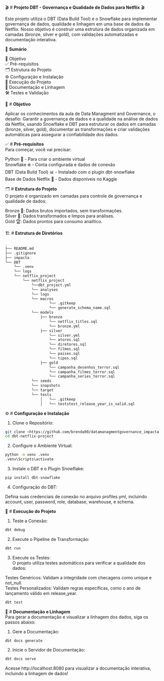 🎬 # **Projeto DBT - Governança e Qualidade de Dados para Netflix** 🎬  

Este projeto utiliza o DBT (Data Build Tool) e o Snowflake para implementar governança de dados, qualidade e linhagem em uma base de dados da Netflix. Nosso objetivo é construir uma estrutura de dados organizada em camadas (bronze, silver e gold), com validações automatizadas e documentação interativa.

📜 **Sumário**

🎯 Objetivo  
✅ Pré-requisitos  
🗂 Estrutura do Projeto  
⚙️ Configuração e Instalação  
🚀 Execução do Projeto  
📘 Documentação e Linhagem  
🛠 Testes e Validação  

🎯 # **Objetivo**

Aplicar os conhecimentos da aula de Data Managment and Governance, o desafio: 
Garantir a governança de dados e a qualidade na análise de dados da Netflix, usando Snowflake e DBT para estruturar os dados em camadas (bronze, silver, gold), documentar as transformações e criar validações automáticas para assegurar a confiabilidade dos dados.

✅ # **Pré-requisitos**  
Para começar, você vai precisar:  

Python 🐍 - Para criar o ambiente virtual  
Snowflake ❄️ - Conta configurada e dados de conexão  
DBT (Data Build Tool) 📊 - Instalado com o plugin dbt-snowflake  
Base de Dados Netflix 🎥 - Dados disponíveis no Kaggle  

🗂 # **Estrutura do Projeto**  
O projeto é organizado em camadas para controle de governança e qualidade de dados:  

Bronze 🥉: Dados brutos importados, sem transformações.  
Silver 🥈: Dados transformados e limpos para análises.  
Gold 🏆: Dados prontos para consumo analítico.  

🏗 # **Estrutura de Diretórios**  

``` bash
.
├── README.md
├── .gitignore
├── impacta
└── DBT
    └── .venv
    └── logs
    └── netflix_project
        └── netflix_project
            └──dbt_project.yml
            └── analyses
            └── logs
            └── macros
                    └── .gitkeep
                    └── generate_schema_name.sql
            └── models
                ├── bronze
                    └── netflix_titles.sql
                    └── bronze.yml
                ├── silver
                    └── silver.yml
                    └── atores.sql
                    └── diretores.sql
                    └── filmes.sql
                    └── paises.sql
                    └── tipos.sql
                ├── gold
                    └── campanha_desenhos_terror.sql
                    └── campanha_filmes_terror.sql
                    └── campanha_series_terror.sql
            └── seeds
            └── snapshots
            └── target
            └── tests
                │   └── .gitkeep
                │   └── teststest_release_year_is_valid.sql
```

⚙️ # **Configuração e Instalação**

1) Clone o Repositório:
``` bash
git clone <https://github.com/brenda00/datamanagmentgovernance_impacta.git>
cd dbt-netflix-project
```
2) Configure o Ambiente Virtual:
``` bash
python -m venv .venv
.venv\Scripts\activate
```
3) Instale o DBT e o Plugin Snowflake:
``` bash
pip install dbt-snowflake
```
4) Configuração do DBT:

Defina suas credenciais de conexão no arquivo profiles.yml, incluindo account, user, password, role, database, warehouse, e schema.

🚀 # **Execução do Projeto**

1) Teste a Conexão:
``` bash
dbt debug
```

2) Execute o Pipeline de Transformação:
``` bash
dbt run
```

3) Execute os Testes:  
O projeto utiliza testes automáticos para verificar a qualidade dos dados:  

Testes Genéricos: Validam a integridade com checagens como unique e not_null.  
Testes Personalizados: Validam regras específicas, como o ano de lançamento válido em release_year.  
``` bash
dbt test
```

📘 # **Documentação e Linhagem**  
Para gerar a documentação e visualizar a linhagem dos dados, siga os passos abaixo:  

1) Gere a Documentação:
``` bash
dbt docs generate
```

2) Inicie o Servidor de Documentação:
``` bash
dbt docs serve
```

Acesse http://localhost:8080 para visualizar a documentação interativa, incluindo a linhagem de dados!

